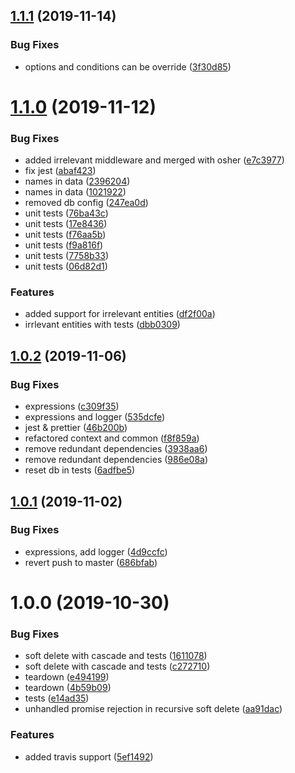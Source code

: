 ## [1.1.1](https://github.com/Enigmatis/polaris-typeorm/compare/v1.1.0...v1.1.1) (2019-11-14)


### Bug Fixes

* options and conditions can be override ([3f30d85](https://github.com/Enigmatis/polaris-typeorm/commit/3f30d8596e3515e7822fd883622e15e7ac67b953))

# [1.1.0](https://github.com/Enigmatis/polaris-typeorm/compare/v1.0.2...v1.1.0) (2019-11-12)


### Bug Fixes

* added irrelevant middleware and merged with osher ([e7c3977](https://github.com/Enigmatis/polaris-typeorm/commit/e7c39777c0df4abd0b1a7bdb4058e4e5bb036740))
* fix jest ([abaf423](https://github.com/Enigmatis/polaris-typeorm/commit/abaf423394ecfcfc652b157de784c01c5a067eae))
* names in data ([2396204](https://github.com/Enigmatis/polaris-typeorm/commit/239620492b32682322bd5a5dd3ed50568c3bbec2))
* names in data ([1021922](https://github.com/Enigmatis/polaris-typeorm/commit/1021922d47e4138064ee595b9d1c678a9aeadd31))
* removed db config ([247ea0d](https://github.com/Enigmatis/polaris-typeorm/commit/247ea0dc615ee00dcd694ad65fc8b63ab8622640))
* unit tests ([76ba43c](https://github.com/Enigmatis/polaris-typeorm/commit/76ba43caec18a11ccc5614d1b7d7f85ba8f19a49))
* unit tests ([17e8436](https://github.com/Enigmatis/polaris-typeorm/commit/17e84369364022bc86a529c2f484ec7b08080a72))
* unit tests ([f76aa5b](https://github.com/Enigmatis/polaris-typeorm/commit/f76aa5b59c844a9e3342d2e00fbf2f82f16ed4fe))
* unit tests ([f9a816f](https://github.com/Enigmatis/polaris-typeorm/commit/f9a816fc156bf87972469eec912060bbf606efdf))
* unit tests ([7758b33](https://github.com/Enigmatis/polaris-typeorm/commit/7758b33082eac2e211497ea59313ffdde4818c24))
* unit tests ([06d82d1](https://github.com/Enigmatis/polaris-typeorm/commit/06d82d1a8143800182648b9cdf9387687c01c297))


### Features

* added support for irrelevant entities ([df2f00a](https://github.com/Enigmatis/polaris-typeorm/commit/df2f00ac21a1c452b21688048698c5cabc874e1e))
* irrlevant entities with tests ([dbb0309](https://github.com/Enigmatis/polaris-typeorm/commit/dbb030961bd13249e32591e52db420d1668dbc7f))

## [1.0.2](https://github.com/Enigmatis/polaris-typeorm/compare/v1.0.1...v1.0.2) (2019-11-06)


### Bug Fixes

* expressions ([c309f35](https://github.com/Enigmatis/polaris-typeorm/commit/c309f35cea7f2586d5ecbaf80d5bd50a52e6dbac))
* expressions and logger ([535dcfe](https://github.com/Enigmatis/polaris-typeorm/commit/535dcfe1b8d1dc56ff6c82d05ab942485dbc60d8))
* jest & prettier ([46b200b](https://github.com/Enigmatis/polaris-typeorm/commit/46b200b7f60a0c91d0d29cedd9f847a56025471e))
* refactored context and common ([f8f859a](https://github.com/Enigmatis/polaris-typeorm/commit/f8f859affa07ddead1b7792cf9ed05364f0c2ce2))
* remove redundant dependencies ([3938aa6](https://github.com/Enigmatis/polaris-typeorm/commit/3938aa6878fb5c05c29f98c25c0b90dc7284bd2f))
* remove redundant dependencies ([986e08a](https://github.com/Enigmatis/polaris-typeorm/commit/986e08a303c73897e05d9cc501abf69bf0b8bba1))
* reset db in tests ([6adfbe5](https://github.com/Enigmatis/polaris-typeorm/commit/6adfbe51c435af4fd419e2d1732b1cc50366974f))

## [1.0.1](https://github.com/Enigmatis/polaris-typeorm/compare/v1.0.0...v1.0.1) (2019-11-02)


### Bug Fixes

* expressions, add logger ([4d9ccfc](https://github.com/Enigmatis/polaris-typeorm/commit/4d9ccfc16120f698a23df2f9fd47ca5bc2415827))
* revert push to master ([686bfab](https://github.com/Enigmatis/polaris-typeorm/commit/686bfab64cb024806e72b744690927520c8154e4))

# 1.0.0 (2019-10-30)


### Bug Fixes

* soft delete with cascade and tests ([1611078](https://github.com/Enigmatis/polaris-typeorm/commit/1611078a211f0847ec046d518858767119ec9387))
* soft delete with cascade and tests ([c272710](https://github.com/Enigmatis/polaris-typeorm/commit/c272710d10e565dc59ec8932473bb7b91d5e7f9f))
* teardown ([e494199](https://github.com/Enigmatis/polaris-typeorm/commit/e494199a7d21455fc1cb8adacc9ea0c152dd6a5c))
* teardown ([4b59b09](https://github.com/Enigmatis/polaris-typeorm/commit/4b59b09858853ef95ddd207f86e6fb4d8028d3cd))
* tests ([e14ad35](https://github.com/Enigmatis/polaris-typeorm/commit/e14ad35a244924955ca50f6c9cfd06041af6fb92))
* unhandled promise rejection in recursive soft delete ([aa91dac](https://github.com/Enigmatis/polaris-typeorm/commit/aa91dacb6c46a05e29c6b31baf2ee99d81ae33c2))


### Features

* added travis support ([5ef1492](https://github.com/Enigmatis/polaris-typeorm/commit/5ef14923bac17d5c6d5c39f766b2f66b2b5b5a27))
